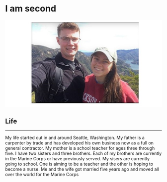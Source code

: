 # I am second
![me and wife](https://github.com/jordanherring81/jordanherring81/blob/master/Main.jpg)
## Life
---
My life started out in and around Seattle, Washington. My father is a carpenter by trade and has developed his own business now as a full on general contractor. My mother is a school teacher for ages three through five. I have two sisters and three brothers. Each of my brothers are currently in the Marine Corps or have previously served. My sisers are currently going to school. One is aiming to be a teacher and the other is hoping to become a nurse. Me and the wife got married five years ago and moved all over the world for the Marine Corps
